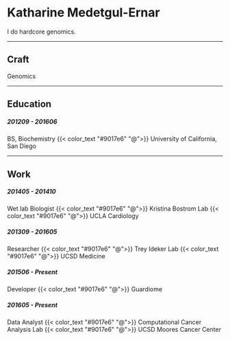 # Katharine Medetgul-Ernar

I do hardcore genomics.

---

## Craft

Genomics

---

## Education

##### 201209 - 201606

BS, Biochemistry
{{< color_text "#9017e6" "@">}} University of California, San Diego

---

## Work

##### 201405 - 201410

Wet lab Biologist
{{< color_text "#9017e6" "@">}} Kristina Bostrom Lab
{{< color_text "#9017e6" "@">}} UCLA Cardiology

##### 201309 - 201605

Researcher
{{< color_text "#9017e6" "@">}} Trey Ideker Lab
{{< color_text "#9017e6" "@">}} UCSD Medicine

##### 201506 - Present

Developer
{{< color_text "#9017e6" "@">}} Guardiome

##### 201605 - Present

Data Analyst
{{< color_text "#9017e6" "@">}} Computational Cancer Analysis Lab
{{< color_text "#9017e6" "@">}} UCSD Moores Cancer Center
